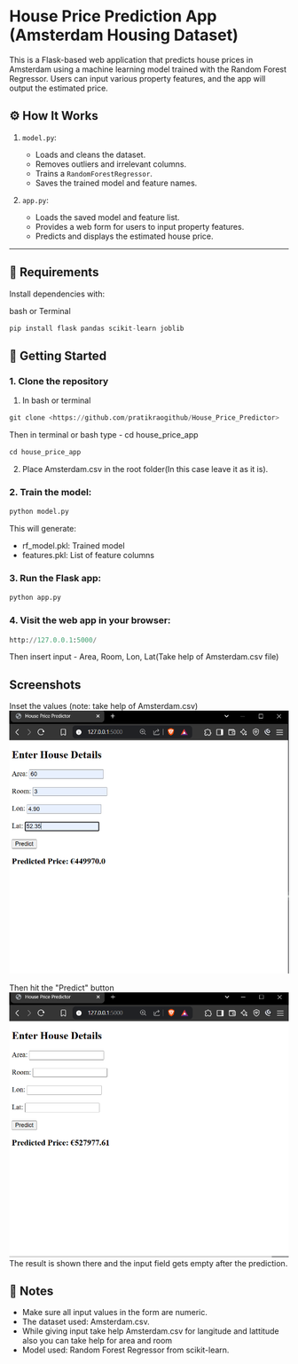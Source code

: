# House Price Prediction App (Amsterdam Housing Dataset)
This is a Flask-based web application that predicts house prices in Amsterdam using a machine learning model trained with the Random Forest Regressor. Users can input various property features, and the app will output the estimated price.


## ⚙️ How It Works

1. `model.py`:
   - Loads and cleans the dataset.
   - Removes outliers and irrelevant columns.
   - Trains a `RandomForestRegressor`.
   - Saves the trained model and feature names.

2. `app.py`:
   - Loads the saved model and feature list.
   - Provides a web form for users to input property features.
   - Predicts and displays the estimated house price.

---

## 🧪 Requirements

Install dependencies with:

bash or Terminal
```python
pip install flask pandas scikit-learn joblib
```


## 🚀 Getting Started
### 1. Clone the repository
1. In bash or terminal
```python
git clone <https://github.com/pratikraogithub/House_Price_Predictor>
```

Then in terminal or bash type - cd house_price_app

```python
cd house_price_app
```

2. Place Amsterdam.csv in the root folder(In this case leave it as it is).

### 2. Train the model:
```python
python model.py
```

This will generate:
- rf_model.pkl: Trained model
- features.pkl: List of feature columns

### 3. Run the Flask app:
```python
python app.py
```

### 4. Visit the web app in your browser:
```python
http://127.0.0.1:5000/
```

Then insert input -  Area, Room, Lon, Lat(Take help of Amsterdam.csv file)

## Screenshots

Inset the values (note: take help of Amsterdam.csv)
![image1](./images/image.png)

Then hit the "Predict" button
![image2](./images/image3.png)
The result is shown there and the input field gets empty after the prediction.


## 📌 Notes
- Make sure all input values in the form are numeric.
- The dataset used: Amsterdam.csv.
- While giving input take help Amsterdam.csv for langitude and lattitude also you can take help for area and room 
- Model used: Random Forest Regressor from scikit-learn.

